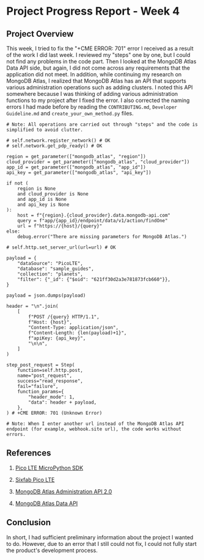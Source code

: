 # Project Progress Report - Week 4

## Project Overview

This week, I tried to fix the "+CME ERROR: 701" error I received as a result of the work I did last week. I reviewed my "steps" one by one, but I could not find any problems in the code part. Then I looked at the MongoDB Atlas Data API side, but again, I did not come across any requirements that the application did not meet. In addition, while continuing my research on MongoDB Atlas, I realized that MongoDB Atlas has an API that supports various administration operations such as adding clusters. I noted this API somewhere because I was thinking of adding various administration functions to my project after I fixed the error. I also corrected the naming errors I had made before by reading the `CONTRIBUTING.md`, `Developer Guideline.md` and `create_your_own_method.py` files.

```
# Note: All operations are carried out through "steps" and the code is simplified to avoid clutter.

# self.network.register_network() # OK
# self.network.get_pdp_ready() # OK

region = get_parameter(["mongodb_atlas", "region"])
cloud_provider = get_parameter(["mongodb_atlas", "cloud_provider"])
app_id = get_parameter(["mongodb_atlas", "app_id"])
api_key = get_parameter(["mongodb_atlas", "api_key"])

if not (
    region is None
    and cloud_provider is None
    and app_id is None
    and api_key is None
):
    host = f"{region}.{cloud_provider}.data.mongodb-api.com"
    query = f"app/{app_id}/endpoint/data/v1/action/findOne"
    url = f"https://{host}/{query}"
else:
    debug.error("There are missing parameters for MongoDB Atlas.")

# self.http.set_server_url(url=url) # OK

payload = {
    "dataSource": "PicoLTE",
    "database": "sample_guides",
    "collection": "planets",
    "filter": {"_id": {"$oid": "621ff30d2a3e781873fcb660"}},
}

payload = json.dumps(payload)

header = "\n".join(
    [
        f"POST /{query} HTTP/1.1",
        f"Host: {host}",
        "Content-Type: application/json",
        f"Content-Length: {len(payload)+1}",
        f"apiKey: {api_key}",
        "\n\n",
    ]
)

step_post_request = Step(
    function=self.http.post,
    name="post_request",
    success="read_response",
    fail="failure",
    function_params={
        "header_mode": 1,
        "data": header + payload,
    },
) # +CME ERROR: 701 (Unknown Error)

# Note: When I enter another url instead of the MongoDB Atlas API endpoint (for example, webhook.site url), the code works without errors.
```

## References

1. [Pico LTE MicroPython SDK](https://github.com/sixfab/pico_lte_micropython-sdk)

2. [Sixfab Pico LTE](https://docs.sixfab.com/docs/sixfab-pico-lte-introduction)

3. [MongoDB Atlas Administration API 2.0](https://www.mongodb.com/docs/atlas/reference/api-resources-spec/v2)

4. [MongoDB Atlas Data API](https://www.mongodb.com/docs/atlas/app-services/data-api/openapi)

## Conclusion

In short, I had sufficient preliminary information about the project I wanted to do. However, due to an error that I still could not fix, I could not fully start the product's development process.
